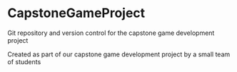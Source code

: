 # CapstoneGameProject
Git repository and version control for the capstone game development project

Created as part of our capstone game development project by a small team of students
